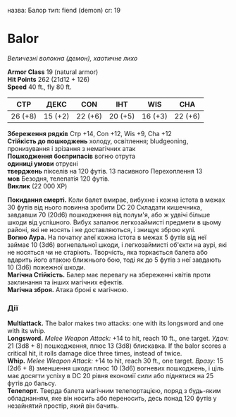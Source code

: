 назва: Балор тип: fiend (demon) cr: 19

# Balor
_Величезні волокна (демон), хаотичне лихо_

**Armor Class** 19 (natural armor)    
**Hit Points** 262 (21d12 + 126)    
**Speed** 40 ft., fly 80 ft.

| СТР     | ДЕКС    | CON     | ІНТ     | WIS     | CHA     |
| ------- | ------- | ------- | ------- | ------- | ------- |
| 26 (+8) | 15 (+2) | 22 (+6) | 20 (+5) | 16 (+3) | 22 (+6) |

**Збереження рядків** Стр +14, Con +12, Wis +9, Cha +12    
**Стійкість до пошкоджень** холоду, освітлення; bludgeoning, пронизування і зрізання з немагічних атак    
**Пошкодження боєприпасів** вогню отрута    
**одиниці умови** отруєні    
**тверджень** пікселів на 120 футів. 13 пасивного Перехоплення 13    
**мов** Безодня, телепатія 120 футів.    
**Виклик** (22 000 XP)

**Покидання смерті.** Коли балет вмирає, вибухне і кожна істота в межах 30 футів від нього повинна зробити DC 20 Складати кишечника, завдавши 70 (20d6) пошкодження від полум'я, або ж удвічі більше шкоди від успішного. Вибух запалює легкозаймисті предмети в цьому районі, які не носять і не доставляються, і знищує зброю кулі.    
**Вогню Аура.** На початку алеї кожна істота в межах 5 футів від неї займає 10 (3d6) вогнепальної шкоди, і легкозаймисті об'єкти на аурі, які не носяться чи не старіють. Творчість, яка торкається балета або вдарить його атакою ближнього бою, тоді як до 5 футів з неї завдають 10 (3d6) пожежної шкоди.    
**Магічна Стійкість.** Балер має перевагу на збереженні квітів проти заклинання та інших магічних ефектів.    
**Магічна зброя.** Атака броні є магічною.

### Дії
**Multiattack.** The balor makes two attacks: one with its longsword and one with its whip.    
**Longsword.** _Melee Weapon Attack:_ +14 to hit, reach 10 ft., one target. _Удач:_ 21 (3d8 + 8) пошкодження, плюс 13 (3d8) блискавка. If the balor scores a critical hit, it rolls damage dice three times, instead of twice.    
**Whip.** _Melee Weapon Attack:_ +14 to hit, reach 30 ft., one target. _Вразу:_ 15 (2d6 + 8) зменшення шкоди плюс 10 (3d6) вогневих пошкоджень, і ціль має досягти успіху в DC 20 рівня економії сили або піднятися на 25 футів до бальсу.    
**Телепорт.** Тверда балета магічним телепортацією, поряд з будь-яким обладнанням, яке він носить або переносить, десь понад 120 футів у незайнятий простір, який він бачить.